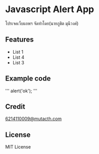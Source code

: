# Javascript Alert App 
โปรเจคเว็บแอพฯ จัดทำโดย(นายภูชิต มุนีวงศ์)
## Features 
* List 1
* List 4
* List 3
## Example code

'''<javascript>
alert('ok');
<javascript>'''

## Credit
[6214110009@mutacth.com](https://mail.google.com/mail/u/0/#inbox)

## License
MIT License